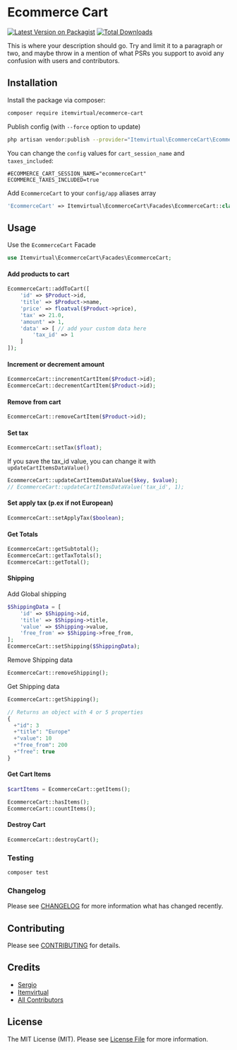 # Ecommerce Cart

[![Latest Version on Packagist](https://img.shields.io/packagist/v/itemvirtual/ecommerce-cart.svg?style=flat-square)](https://packagist.org/packages/itemvirtual/ecommerce-cart)
[![Total Downloads](https://img.shields.io/packagist/dt/itemvirtual/ecommerce-cart.svg?style=flat-square)](https://packagist.org/packages/itemvirtual/ecommerce-cart)

This is where your description should go. Try and limit it to a paragraph or two, and maybe throw in a mention of what PSRs you support to avoid any confusion with users and contributors.

## Installation

Install the package via composer:

```bash
composer require itemvirtual/ecommerce-cart
```

Publish config (with `--force` option to update)

``` bash
php artisan vendor:publish --provider="Itemvirtual\EcommerceCart\EcommerceCartServiceProvider" --tag=config
```

You can change the `config` values for `cart_session_name` and `taxes_included`:

```dotenv
#ECOMMERCE_CART_SESSION_NAME="ecommerceCart"
ECOMMERCE_TAXES_INCLUDED=true
```

Add `EcommerceCart` to your `config/app` aliases array

```php
'EcommerceCart' => Itemvirtual\EcommerceCart\Facades\EcommerceCart::class,
```

## Usage

Use the `EcommerceCart` Facade

```php
use Itemvirtual\EcommerceCart\Facades\EcommerceCart;
```

#### Add products to cart

```php
EcommerceCart::addToCart([
    'id' => $Product->id,
    'title' => $Product->name,
    'price' => floatval($Product->price),
    'tax' => 21.0,
    'amount' => 1,
    'data' => [ // add your custom data here
        'tax_id' => 1
    ]
]);
```

#### Increment or decrement amount

```php
EcommerceCart::incrementCartItem($Product->id);
EcommerceCart::decrementCartItem($Product->id);
```

#### Remove from cart

```php
EcommerceCart::removeCartItem($Product->id);
```

#### Set tax

```php
EcommerceCart::setTax($float);
```

If you save the tax_id value, you can change it with `updateCartItemsDataValue()`

```php
EcommerceCart::updateCartItemsDataValue($key, $value);
// EcommerceCart::updateCartItemsDataValue('tax_id', 1);
```

#### Set apply tax (p.ex if not European)

```php
EcommerceCart::setApplyTax($boolean);
```

#### Get Totals

```php
EcommerceCart::getSubtotal();
EcommerceCart::getTaxTotals();
EcommerceCart::getTotal();
```

#### Shipping

Add Global shipping

```php
$ShippingData = [
    'id' => $Shipping->id,
    'title' => $Shipping->title,
    'value' => $Shipping->value,
    'free_from' => $Shipping->free_from,
];
EcommerceCart::setShipping($ShippingData);
```

Remove Shipping data

```php
EcommerceCart::removeShipping();
```

Get Shipping data

```php
EcommerceCart::getShipping();

// Returns an object with 4 or 5 properties
{
  +"id": 3
  +"title": "Europe"
  +"value": 10
  +"free_from": 200
  +"free": true
}
```

#### Get Cart Items

```php
$cartItems = EcommerceCart::getItems();

EcommerceCart::hasItems();
EcommerceCart::countItems();

```

#### Destroy Cart

```php
EcommerceCart::destroyCart();
```

### Testing

```bash
composer test
```

### Changelog

Please see [CHANGELOG](CHANGELOG.md) for more information what has changed recently.

## Contributing

Please see [CONTRIBUTING](CONTRIBUTING.md) for details.

## Credits

- [Sergio](https://github.com/sergio-item)
- [Itemvirtual](https://github.com/itemvirtual)
- [All Contributors](../../contributors)

## License

The MIT License (MIT). Please see [License File](LICENSE.md) for more information.